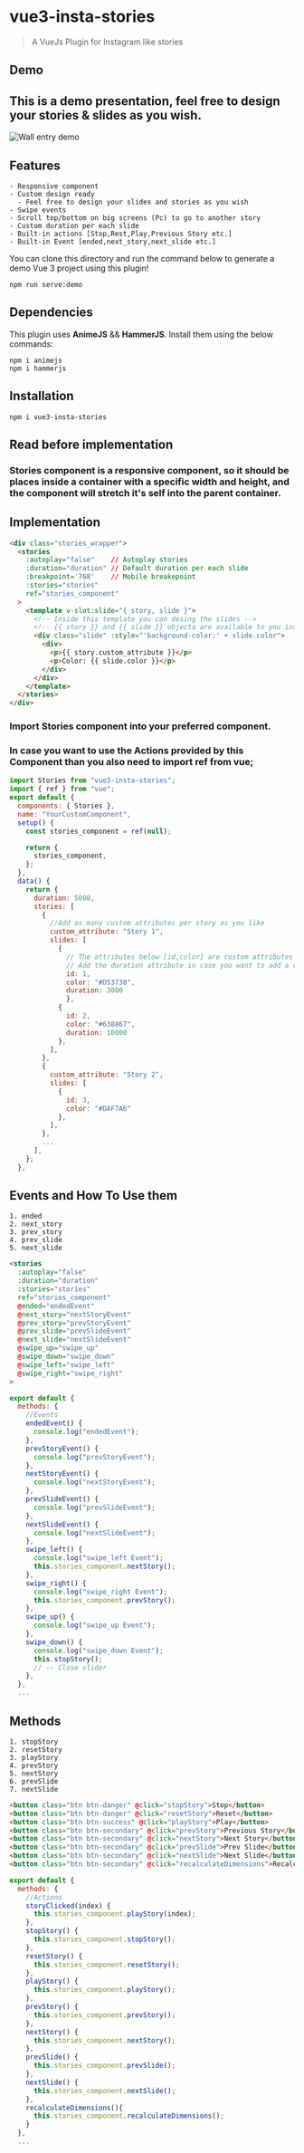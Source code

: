 # vue3-insta-stories

> A VueJs Plugin for Instagram like stories

## Demo
## This is a demo presentation, feel free to design your stories & slides as you wish.
![Wall entry demo](https://max.al/uploads/md/vue3-insta-stories_preview.png)

## Features
    - Responsive component
    - Custom design ready 
      - Feel free to design your slides and stories as you wish
    - Swipe events
    - Scroll top/bottom on big screens (Pc) to go to another story
    - Custom duration per each slide
    - Built-in actions [Stop,Rest,Play,Previous Story etc.]
    - Built-in Event [ended,next_story,next_slide etc.]

You can clone this directory and run the command below to generate a demo Vue 3 project using this plugin!
```
npm run serve:demo
```

## Dependencies
This plugin uses **AnimeJS** && **HammerJS**. Install them using the below commands:
```
npm i animejs
npm i hammerjs
```
## Installation

```
npm i vue3-insta-stories
```

## Read before implementation

### **Stories** component is a responsive component, so it should be places inside a container with a specific width and height, and the component will stretch it's self into the parent container.

## Implementation
```html
<div class="stories_wrapper">
  <stories
    :autoplay="false"    // Autoplay stories
    :duration="duration" // Default duration per each slide
    :breakpoint='768'    // Mobile breakepoint
    :stories="stories"
    ref="stories_component"
  >
    <template v-slot:slide="{ story, slide }">
      <!-- Inside this template you can desing the slides -->
      <!-- {{ story }} and {{ slide }} objecta are available to you inside this template -->
      <div class="slide" :style="'background-color:' + slide.color">
        <div>
          <p>{{ story.custom_attribute }}</p>
          <p>Color: {{ slide.color }}</p>
        </div>
      </div>
    </template>
  </stories>
</div>
```
### Import **Stories** component into your preferred component.
### In case you want to use the Actions provided by this Component than you also need to import **ref** from vue;
```js
import Stories from "vue3-insta-stories";
import { ref } from "vue";
export default {
  components: { Stories },
  name: "YourCustomComponent",
  setup() {
    const stories_component = ref(null);

    return {
      stories_component,
    };
  },
  data() {
    return {
      duration: 5000,
      stories: [
        {
          //Add as many custom attributes per story as you like
          custom_attribute: "Story 1",
          slides: [
            { 
              // The attributes below [id,color] are custom attributes 
              // Add the duration attribute in case you want to add a custom duration for this slide
              id: 1, 
              color: "#D53738", 
              duration: 3000 
              },
            { 
              id: 2, 
              color: "#638867", 
              duration: 10000 
            },
          ],
        },
        {
          custom_attribute: "Story 2",
          slides: [
            { 
              id: 3, 
              color: "#DAF7A6" 
            },
          ],
        },
        ...
      ],
    };
  },
```



## Events and How To Use them
    1. ended
    2. next_story
    3. prev_story
    4. prev_slide
    5. next_slide

```html
<stories
  :autoplay="false"
  :duration="duration"
  :stories="stories"
  ref="stories_component"
  @ended="endedEvent"
  @next_story="nextStoryEvent"
  @prev_story="prevStoryEvent"
  @prev_slide="prevSlideEvent"
  @next_slide="nextSlideEvent"
  @swipe_up="swipe_up"
  @swipe_down="swipe_down"
  @swipe_left="swipe_left"
  @swipe_right="swipe_right"
>
```
```js
export default {
  methods: {
    //Events
    endedEvent() {
      console.log("endedEvent");
    },
    prevStoryEvent() {
      console.log("prevStoryEvent");
    },
    nextStoryEvent() {
      console.log("nextStoryEvent");
    },
    prevSlideEvent() {
      console.log("prevSlideEvent");
    },
    nextSlideEvent() {
      console.log("nextSlideEvent");
    },
    swipe_left() {
      console.log("swipe_left Event");
      this.stories_component.nextStory();
    },
    swipe_right() {
      console.log("swipe_right Event");
      this.stories_component.prevStory();
    },
    swipe_up() {
      console.log("swipe_up Event");
    },
    swipe_down() {
      console.log("swipe_down Event");
      this.stopStory();
      // -- Close slider
    },
  },
  ...
```

## Methods
    1. stopStory
    2. resetStory
    3. playStory
    4. prevStory
    5. nextStory
    6. prevSlide
    7. nextSlide

```html
<button class="btn btn-danger" @click="stopStory">Stop</button>
<button class="btn btn-danger" @click="resetStory">Reset</button>
<button class="btn btn-success" @click="playStory">Play</button>
<button class="btn btn-secondary" @click="prevStory">Previous Story</button>
<button class="btn btn-secondary" @click="nextStory">Next Story</button>
<button class="btn btn-secondary" @click="prevSlide">Prev Slide</button>
<button class="btn btn-secondary" @click="nextSlide">Next Slide</button>
<button class="btn btn-secondary" @click="recalculateDimensions">Recalculate Dimensions</button>
```
```js
export default {
  methods: {
    //Actions
    storyClicked(index) {
      this.stories_component.playStory(index);
    },
    stopStory() {
      this.stories_component.stopStory();
    },
    resetStory() {
      this.stories_component.resetStory();
    },
    playStory() {
      this.stories_component.playStory();
    },
    prevStory() {
      this.stories_component.prevStory();
    },
    nextStory() {
      this.stories_component.nextStory();
    },
    prevSlide() {
      this.stories_component.prevSlide();
    },
    nextSlide() {
      this.stories_component.nextSlide();
    },
    recalculateDimensions(){
      this.stories_component.recalculateDimensions();
    }
  },
  ...
```